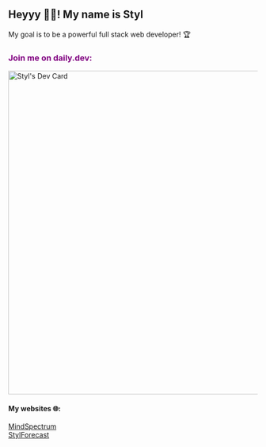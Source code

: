 <hgroup>
<h2>Heyyy 👋🏼! My name is Styl</h1>
<p>My goal is to be a powerful full stack web developer! 🏆</p>
</hgroup>

<h3 style="color: purple">Join me on daily.dev:</h3>
<a href="https://app.daily.dev/styl"><img src="https://api.daily.dev/devcards/v2/lyF4WBTvWMqO0vlNKBCi6.png?type=wide&r=0hf" width="652" alt="Styl's Dev Card"/></a>

<h4>My websites 🌐:</h4>

<a href="https://mindspectrum.pages.dev">MindSpectrum</a>
</br>
<a href="https://stylsforecast.pages.dev">StylForecast</a>

